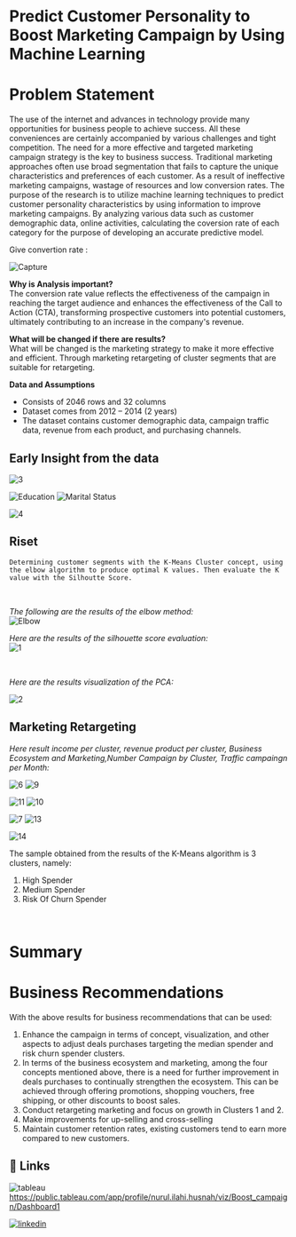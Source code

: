 # Predict Customer Personality to Boost Marketing Campaign by Using Machine Learning
# Problem Statement 
The use of the internet and advances in technology provide many opportunities for business people to achieve success. All these conveniences are certainly accompanied by various challenges and tight competition. The need for a more effective and targeted marketing campaign strategy is the key to business success. Traditional marketing approaches often use broad segmentation that fails to capture the unique characteristics and preferences of each customer. As a result of ineffective marketing campaigns, wastage of resources and low conversion rates. The purpose of the research is to utilize machine learning techniques to predict customer personality characteristics by using information to improve marketing campaigns. By analyzing various data such as customer demographic data, online activities, calculating the coversion rate of each category for the purpose of developing an accurate predictive model.

Give convertion rate :

![Capture](https://github.com/NurulIlahiHusnah/Predict-Customer-Personality-to-Boost-Marketing-Campaign-by-Using-Machine-Learning/assets/125198828/d583da2e-d1e1-40b1-8901-74db1b62d9ef)



**Why is Analysis important?**
<br>The conversion rate value reflects the effectiveness of the campaign in reaching the target audience and enhances the effectiveness of the Call to Action (CTA), transforming prospective customers into potential customers, ultimately contributing to an increase in the company's revenue.<br>

**What will be changed if there are results?**
<br>What will be changed is the marketing strategy to make it more effective and efficient. Through marketing retargeting of cluster segments that are suitable for retargeting.



**Data and Assumptions**
- Consists of 2046 rows and 32 columns
- Dataset comes from 2012 – 2014 (2 years)
- The dataset contains customer demographic data, campaign traffic data, revenue from each product, and purchasing channels. <br>

## Early Insight from the data

![3](https://github.com/NurulIlahiHusnah/Predict-Customer-Personality-to-Boost-Marketing-Campaign-by-Using-Machine-Learning/assets/125198828/e7fd8bc4-2042-4ef9-975e-54a804f1912f)

![Education](https://github.com/NurulIlahiHusnah/Predict-Customer-Personality-to-Boost-Marketing-Campaign-by-Using-Machine-Learning/assets/125198828/d59813a0-71e3-46a7-a027-2048e60d2669)  ![Marital Status](https://github.com/NurulIlahiHusnah/Predict-Customer-Personality-to-Boost-Marketing-Campaign-by-Using-Machine-Learning/assets/125198828/6d98e2a3-2576-4891-a6e1-27463927bbf6)

![4](https://github.com/NurulIlahiHusnah/Predict-Customer-Personality-to-Boost-Marketing-Campaign-by-Using-Machine-Learning/assets/125198828/b988b743-41f2-4bf4-b24e-c82dbebb1fe2)



## Riset

    Determining customer segments with the K-Means Cluster concept, using the elbow algorithm to produce optimal K values. Then evaluate the K value with the Silhoutte Score.
<br>

*The following are the results of the elbow method:* 
<br>
![Elbow](https://github.com/NurulIlahiHusnah/Predict-Customer-Personality-to-Boost-Marketing-Campaign-by-Using-Machine-Learning/assets/125198828/d9c7fee1-7ac1-4809-877b-7cb4156176ae)


*Here are the results of the silhouette score evaluation:* <br>
![1](https://github.com/NurulIlahiHusnah/Predict-Customer-Personality-to-Boost-Marketing-Campaign-by-Using-Machine-Learning/assets/125198828/50872d2a-d030-4903-8dfb-7f8338b857c0)


<br>

*Here are the results visualization of the PCA:* 

![2](https://github.com/NurulIlahiHusnah/Predict-Customer-Personality-to-Boost-Marketing-Campaign-by-Using-Machine-Learning/assets/125198828/eba6d2eb-f64c-4ec2-85ca-39abb230a489)


## Marketing Retargeting

*Here result income per cluster, revenue product per cluster, Business Ecosystem and Marketing,Number Campaign by Cluster, Traffic campaingn per Month:* <br>


![6](https://github.com/NurulIlahiHusnah/Predict-Customer-Personality-to-Boost-Marketing-Campaign-by-Using-Machine-Learning/assets/125198828/23bb70c7-2299-4dd4-942d-46436a7a7002)  ![9](https://github.com/NurulIlahiHusnah/Predict-Customer-Personality-to-Boost-Marketing-Campaign-by-Using-Machine-Learning/assets/125198828/2cc8ff2a-15b2-447c-a2d2-41983d9eb91c)

![11](https://github.com/NurulIlahiHusnah/Predict-Customer-Personality-to-Boost-Marketing-Campaign-by-Using-Machine-Learning/assets/125198828/4282fcdb-134a-4d89-b004-5fec449d77d1)   ![10](https://github.com/NurulIlahiHusnah/Predict-Customer-Personality-to-Boost-Marketing-Campaign-by-Using-Machine-Learning/assets/125198828/e7061d88-0310-44c2-ad80-a1af90af8b1e)



![7](https://github.com/NurulIlahiHusnah/Predict-Customer-Personality-to-Boost-Marketing-Campaign-by-Using-Machine-Learning/assets/125198828/f36a077f-a127-4491-af6a-8601268a0172)   ![13](https://github.com/NurulIlahiHusnah/Predict-Customer-Personality-to-Boost-Marketing-Campaign-by-Using-Machine-Learning/assets/125198828/9e514da2-c793-4710-bf2b-bbeec135377c)


![14](https://github.com/NurulIlahiHusnah/Predict-Customer-Personality-to-Boost-Marketing-Campaign-by-Using-Machine-Learning/assets/125198828/d18673dd-92ef-45df-8381-8e0e90581af5)



The sample obtained from the results of the K-Means algorithm is 3 clusters, namely:
1. High Spender
2. Medium Spender
3. Risk Of Churn Spender
<br>

# Summary


# Business Recommendations <br>
With the above results for business recommendations that can be used:

1. Enhance the campaign in terms of concept, visualization, and other aspects to adjust deals purchases targeting the median spender and risk churn spender clusters.
2. In terms of the business ecosystem and marketing, among the four concepts mentioned above, there is a need for further improvement in deals purchases to continually strengthen the ecosystem. This can be achieved through offering promotions, shopping vouchers, free shipping, or other discounts to boost sales.
3. Conduct retargeting marketing and focus on growth in Clusters 1 and 2.
4. Make improvements for up-selling and cross-selling
5. Maintain customer retention rates, existing customers tend to earn more compared to new customers.


## 🔗 Links
![tableau](https://img.shields.io/badge/tableau-E97627?style=for-the-badge&logo=tableau&logoColor=white)https://public.tableau.com/app/profile/nurul.ilahi.husnah/viz/Boost_campaign/Dashboard1

[![linkedin](https://img.shields.io/badge/linkedin-0A66C2?style=for-the-badge&logo=linkedin&logoColor=white)](https://www.linkedin.com/in/nurul-ilahi-husnah27/)

